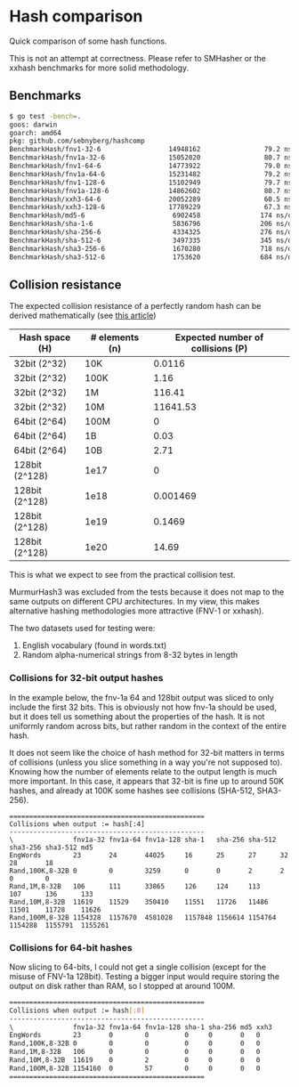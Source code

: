 # Hash comparison

Quick comparison of some hash functions.

This is not an attempt at correctness. Please refer to SMHasher or the xxhash benchmarks for more solid methodology.


## Benchmarks 

```bash
$ go test -bench=. 
goos: darwin
goarch: amd64
pkg: github.com/sebnyberg/hashcomp
BenchmarkHash/fnv1-32-6                 14948162                79.2 ns/op
BenchmarkHash/fnv1a-32-6                15052020                80.7 ns/op
BenchmarkHash/fnv1-64-6                 14773922                79.0 ns/op
BenchmarkHash/fnv1a-64-6                15231482                79.2 ns/op
BenchmarkHash/fnv1-128-6                15102949                79.7 ns/op
BenchmarkHash/fnv1a-128-6               14862602                80.7 ns/op
BenchmarkHash/xxh3-64-6                 20052289                60.5 ns/op
BenchmarkHash/xxh3-128-6                17789229                67.3 ns/op
BenchmarkHash/md5-6                      6902458               174 ns/op
BenchmarkHash/sha-1-6                    5836796               206 ns/op
BenchmarkHash/sha-256-6                  4334325               276 ns/op
BenchmarkHash/sha-512-6                  3497335               345 ns/op
BenchmarkHash/sha3-256-6                 1670280               718 ns/op
BenchmarkHash/sha3-512-6                 1753620               684 ns/op
```

## Collision resistance

The expected collision resistance of a perfectly random hash can be derived mathematically (see [this article](https://www.ilikebigbits.com/2018_10_20_estimating_hash_collisions.html#:~:text=Whatever%20the%20usage%20you%20should,service%20attacks%2C%20spoofing%20and%20worse.))

| Hash space (H) | # elements (n) | Expected number of collisions (P) |
| -------------- | -------------- | --------------------------------- |
| 32bit (2^32)   | 10K            | 0.0116                            |
| 32bit (2^32)   | 100K           | 1.16                              |
| 32bit (2^32)   | 1M             | 116.41                            |
| 32bit (2^32)   | 10M            | 11641.53                          |
| 64bit (2^64)   | 100M           | 0                                 |
| 64bit (2^64)   | 1B             | 0.03                              |
| 64bit (2^64)   | 10B            | 2.71                              |
| 128bit (2^128) | 1e17           | 0                                 |
| 128bit (2^128) | 1e18           | 0.001469                          |
| 128bit (2^128) | 1e19           | 0.1469                            |
| 128bit (2^128) | 1e20           | 14.69                             |

This is what we expect to see from the practical collision test.

MurmurHash3 was excluded from the tests because it does not map to the same outputs on different CPU architectures. In my view, this makes alternative hashing methodologies more attractive (FNV-1 or xxhash).

The two datasets used for testing were:

1. English vocabulary (found in words.txt)
2. Random alpha-numerical strings from 8-32 bytes in length

### Collisions for 32-bit output hashes

In the example below, the fnv-1a 64 and 128bit output was sliced to only include the first 32 bits. This is obviously not how fnv-1a should be used, but it does tell us something about the properties of the hash. It is not uniformly random across bits, but rather random in the context of the entire hash.

It does not seem like the choice of hash method for 32-bit matters in terms of collisions (unless you slice something in a way you're not supposed to). Knowing how the number of elements relate to the output length is much more important. In this case, it appears that 32-bit is fine up to around 50K hashes, and already at 100K some hashes see collisions (SHA-512, SHA3-256).

```
=================================================
Collisions when output := hash[:4] 
-------------------------------------------------
\               fnv1a-32 fnv1a-64 fnv1a-128 sha-1   sha-256 sha-512 sha3-256 sha3-512 md5
EngWords        23       24       44025     16      25      27      32       28       18
Rand,100K,8-32B 0        0        3259      0       0       2       2        0        0
Rand,1M,8-32B   106      111      33865     126     124     113     107      136      133
Rand,10M,8-32B  11619    11529    350410    11551   11726   11486   11501    11728    11626
Rand,100M,8-32B 1154328  1157670  4581028   1157848 1156614 1154764 1154288  1155791  1155261
```

### Collisions for 64-bit hashes

Now slicing to 64-bits, I could not get a single collision (except for the misuse of FNV-1a 128bit). Testing a bigger input would require storing the output on disk rather than RAM, so I stopped at around 100M.

```bash
=================================================
Collisions when output := hash[:8] 
-------------------------------------------------
\               fnv1a-32 fnv1a-64 fnv1a-128 sha-1 sha-256 md5 xxh3
EngWords        23       0        0         0     0       0   0
Rand,100K,8-32B 0        0        0         0     0       0   0
Rand,1M,8-32B   106      0        0         0     0       0   0
Rand,10M,8-32B  11619    0        2         0     0       0   0
Rand,100M,8-32B 1154160  0        57        0     0       0   0
=================================================
```

